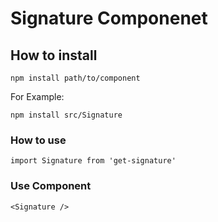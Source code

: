 # Signature Componenet
## How to install

`npm install path/to/component`

For Example:

`npm install src/Signature`

### How to use

`import Signature from 'get-signature'`

### Use Component 

`<Signature />`